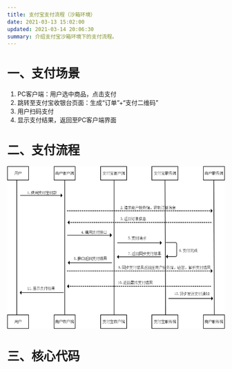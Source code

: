 ```yaml
---
title: 支付宝支付流程（沙箱环境）
date: 2021-03-13 15:02:00
updated: 2021-03-14 20:06:30
summary: 介绍支付宝沙箱环境下的支付流程。
---
```


# 一、支付场景

1. PC客户端：用户选中商品，点击支付
2. 跳转至支付宝收银台页面：生成“订单”+“支付二维码”
3. 用户扫码支付
4. 显示支付结果，返回至PC客户端界面

# 二、支付流程

![image-20210314200959237](assets/image-20210314200959237.png)

# 三、核心代码